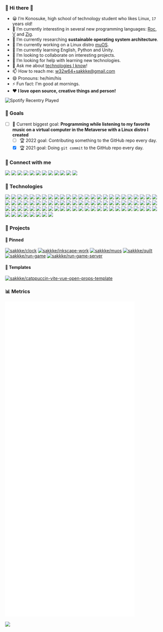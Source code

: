 ### 🦔 Hi there 👋

<!--
**sakkke/sakkke** is a ✨ _special_ ✨ repository because its `README.md` (this file) appears on your GitHub profile.

Here are some ideas to get you started:

- 🔭 I’m currently working on ...
- 🌱 I’m currently learning ...
- 👯 I’m looking to collaborate on ...
- 🤔 I’m looking for help with ...
- 💬 Ask me about ...
- 📫 How to reach me: ...
- 😄 Pronouns: ...
- ⚡ Fun fact: ...
-->

- 😀 I’m Konosuke, high school of technology student who likes Linux, `17` years old!
- 🚀 I’m currently interesting in several new programming languages: [Roc](https://github.com/roc-lang/roc), [V](https://github.com/vlang/v) and [Zig](https://github.com/ziglang/zig).
- 🧪 I’m currently researching __sustainable operating system architecture__.
- 🔭 I’m currently working on a Linux distro [muOS](https://github.com/sakkke/muos).
- 🌱 I’m currently learning English, Python and Unity.
- 👯 I’m looking to collaborate on interesting projects.
- 🤔 I’m looking for help with learning new technologies.
- 💬 Ask me about [technologies I know](#-technologies)!
- 📫 How to reach me: [w32w64+sakkke@gmail.com](mailto:w32w64+sakkke@gmail.com)
- 😄 Pronouns: he/him/his
- ⚡ Fun fact: I'm good at mornings.
- ❤️ __I love open source, creative things and person!__

![Spotify Recentry Played](https://spotify-recently-played-readme.vercel.app/api?user=lgembq0v6w8uuug3ynkh6et1f&unique=1&count=3)

### 🌟 Goals

- [ ] 🥅 Current biggest goal: __Programming while listening to my favorite music on a virtual computer in the Metaverse with a Linux distro I created__
  - [ ] 🏆 2022 goal: Contributing something to the GitHub repo every day.
  - [x] 🏆 2021 goal: Doing `git commit` to the GitHub repo every day.

### 🧭 Connect with me

[![](https://img.shields.io/static/v1?color=000000&label=CodePen&labelColor=24273A&message=sakkke&logo=codepen&logoColor=7DC4E4&style=for-the-badge)](https://codepen.io/sakkke)
[![](https://img.shields.io/static/v1?color=1877F2&label=Facebook&labelColor=24273A&message=Konosuke%20Sakai&logo=facebook&logoColor=7DC4E4&style=for-the-badge)](https://www.facebook.com/profile.php?id=100080298587283)
[![](https://img.shields.io/static/v1?color=181717&label=GitHub&labelColor=24273A&message=sakkke&logo=github&logoColor=7DC4E4&style=for-the-badge)](https://github.com/sakkke)
[![](https://img.shields.io/static/v1?color=EA4335&label=Gmail&labelColor=24273A&message=w32w64@gmail.com&logo=gmail&logoColor=7DC4E4&style=for-the-badge)](mailto:w32w64@gmail.com)
[![](https://img.shields.io/static/v1?color=E4405F&label=Instagram&labelColor=24273A&message=sakkke_dev&logo=instagram&logoColor=7DC4E4&style=for-the-badge)](https://www.instagram.com/sakkke_dev/)
[![](https://img.shields.io/static/v1?color=0A66C2&label=Linkedin&labelColor=24273A&message=Konosuke%20Sakai&logo=linkedin&logoColor=7DC4E4&style=for-the-badge)](https://www.linkedin.com/in/konosuke-sakai-64918b253/)
[![](https://img.shields.io/static/v1?color=1DB954&label=Spotify&labelColor=24273A&message=sakkke&logo=spotify&logoColor=7DC4E4&style=for-the-badge)](https://open.spotify.com/user/lgembq0v6w8uuug3ynkh6et1f)
[![](https://img.shields.io/static/v1?color=F58025&label=Stack%20Overflow&labelColor=24273A&message=sakkke&logo=stackoverflow&logoColor=7DC4E4&style=for-the-badge)](https://stackoverflow.com/users/18221444/sakkke)
[![](https://img.shields.io/static/v1?color=1DA1F2&label=Twitter&labelColor=24273A&message=SakkkeDev&logo=twitter&logoColor=7DC4E4&style=for-the-badge)](https://twitter.com/SakkkeDev)
[![](https://img.shields.io/static/v1?color=1E5397&label=Unix%20%26%20Linux&labelColor=24273A&message=sakkke&logo=stackexchange&logoColor=7DC4E4&style=for-the-badge)](https://unix.stackexchange.com/users/514537/sakkke)
[![](https://img.shields.io/static/v1?color=FF0000&label=YouTube&labelColor=24273A&message=sakkke&logo=youtube&logoColor=7DC4E4&style=for-the-badge)](https://www.youtube.com/channel/UCoaGuNQt8M_6cPyI75K8GJw)
[![](https://img.shields.io/static/v1?color=3EA8FF&label=Zenn&labelColor=24273A&message=sakkke&logo=zenn&logoColor=7DC4E4&style=for-the-badge)](https://zenn.dev/sakkke)

### 💾 Technologies

![](https://img.shields.io/static/v1?color=7DC4E4&label=Lang&labelColor=24273A&message=English&style=for-the-badge)
![](https://img.shields.io/static/v1?color=7DC4E4&label=Lang&labelColor=24273A&message=Japanese&style=for-the-badge)
![](https://img.shields.io/static/v1?color=00979D&label=Lang&labelColor=24273A&message=Arduino&logo=arduino&logoColor=7DC4E4&style=for-the-badge)
![](https://img.shields.io/static/v1?color=4EAA25&label=Lang&labelColor=24273A&message=Bash&logo=gnubash&logoColor=7DC4E4&style=for-the-badge)
![](https://img.shields.io/static/v1?color=A8B9CC&label=Lang&labelColor=24273A&message=C&logo=c&logoColor=7DC4E4&style=for-the-badge)
![](https://img.shields.io/static/v1?color=239120&label=Lang&labelColor=24273A&message=C%23&logo=csharp&logoColor=7DC4E4&style=for-the-badge)
![](https://img.shields.io/static/v1?color=00599C&label=Lang&labelColor=24273A&message=C%2B%2B&logo=cplusplus&logoColor=7DC4E4&style=for-the-badge)
![](https://img.shields.io/static/v1?color=1572B6&label=Lang&labelColor=24273A&message=CSS&logo=css3&logoColor=7DC4E4&style=for-the-badge)
![](https://img.shields.io/static/v1?color=2496ED&label=Lang&labelColor=24273A&message=Dockerfile&logo=docker&logoColor=7DC4E4&style=for-the-badge)
![](https://img.shields.io/static/v1?color=E34F26&label=Lang&labelColor=24273A&message=HTML&logo=html5&logoColor=7DC4E4&style=for-the-badge)
![](https://img.shields.io/static/v1?color=000000&label=Lang&labelColor=24273A&message=JSON&logo=json&logoColor=7DC4E4&style=for-the-badge)
![](https://img.shields.io/static/v1?color=F7DF1E&label=Lang&labelColor=24273A&message=JavaScript&logo=javascript&logoColor=7DC4E4&style=for-the-badge)
![](https://img.shields.io/static/v1?color=2C2D72&label=Lang&labelColor=24273A&message=Lua&logo=lua&logoColor=7DC4E4&style=for-the-badge)
![](https://img.shields.io/static/v1?color=7DC4E4&label=Lang&labelColor=24273A&message=Makefile&style=for-the-badge)
![](https://img.shields.io/static/v1?color=3776AB&label=Lang&labelColor=24273A&message=Python&logo=python&logoColor=7DC4E4&style=for-the-badge)
![](https://img.shields.io/static/v1?color=7DC4E4&label=Lang&labelColor=24273A&message=TOML&style=for-the-badge)
![](https://img.shields.io/static/v1?color=3178C6&label=Lang&labelColor=24273A&message=TypeScript&logo=typescript&logoColor=7DC4E4&style=for-the-badge)
![](https://img.shields.io/static/v1?color=4FC08D&label=Lang&labelColor=24273A&message=Vue&logo=vuedotjs&logoColor=7DC4E4&style=for-the-badge)
![](https://img.shields.io/static/v1?color=7DC4E4&label=Lang&labelColor=24273A&message=XML&style=for-the-badge)
![](https://img.shields.io/static/v1?color=7DC4E4&label=Lang&labelColor=24273A&message=YAML&style=for-the-badge)
![](https://img.shields.io/static/v1?color=7DC4E4&label=Lang&labelColor=24273A&message=Z%20Shell&style=for-the-badge)
![](https://img.shields.io/static/v1?color=FF3E00&label=Lang&labelColor=24273A&message=Svelte&logo=svelte&logoColor=7DC4E4&style=for-the-badge)
![](https://img.shields.io/static/v1?color=019733&label=Lang&labelColor=24273A&message=Vim&logo=vim&logoColor=7DC4E4&style=for-the-badge)
![](https://img.shields.io/static/v1?color=4FC08D&label=Framework&labelColor=24273A&message=Vue.js&logo=vuedotjs&logoColor=7DC4E4&style=for-the-badge)
![](https://img.shields.io/static/v1?color=0D597F&label=System&labelColor=24273A&message=Alpine%20Linux&logo=alpinelinux&logoColor=7DC4E4&style=for-the-badge)
![](https://img.shields.io/static/v1?color=3DDC84&label=System&labelColor=24273A&message=Android&logo=android&logoColor=7DC4E4&style=for-the-badge)
![](https://img.shields.io/static/v1?color=1793D1&label=System&labelColor=24273A&message=Arch%20Linux&logo=archlinux&logoColor=7DC4E4&style=for-the-badge)
![](https://img.shields.io/static/v1?color=00979D&label=System&labelColor=24273A&message=Arduino&logo=arduino&logoColor=7DC4E4&style=for-the-badge)
![](https://img.shields.io/static/v1?color=343434&label=Service&labelColor=24273A&message=CircleCI&logo=circleci&logoColor=7DC4E4&style=for-the-badge)
![](https://img.shields.io/static/v1?color=F01F7A&label=Service&labelColor=24273A&message=Codecov&logo=codecov&logoColor=7DC4E4&style=for-the-badge)
![](https://img.shields.io/static/v1?color=F05032&label=Dev&labelColor=24273A&message=Git&logo=git&logoColor=7DC4E4&style=for-the-badge)
![](https://img.shields.io/static/v1?color=181717&label=Dev&labelColor=24273A&message=GitHub&logo=github&logoColor=7DC4E4&style=for-the-badge)
![](https://img.shields.io/static/v1?color=000000&label=App&labelColor=24273A&message=Inkscape&logo=inkscape&logoColor=7DC4E4&style=for-the-badge)
![](https://img.shields.io/static/v1?color=FCC624&label=System&labelColor=24273A&message=Linux&logo=linux&logoColor=7DC4E4&style=for-the-badge)
![](https://img.shields.io/static/v1?color=217346&label=App&labelColor=24273A&message=Microsoft%20Excel&logo=microsoftexcel&logoColor=7DC4E4&style=for-the-badge)
![](https://img.shields.io/static/v1?color=00C7B7&label=Service&labelColor=24273A&message=Netlify&logo=netlify&logoColor=7DC4E4&style=for-the-badge)
![](https://img.shields.io/static/v1?color=48B9C7&label=System&labelColor=24273A&message=Pop!_OS&logo=popos&logoColor=7DC4E4&style=for-the-badge)
![](https://img.shields.io/static/v1?color=3775A9&label=Pkg&labelColor=24273A&message=PyPI&logo=pypi&logoColor=7DC4E4&style=for-the-badge)
![](https://img.shields.io/static/v1?color=A22846&label=System&labelColor=24273A&message=Raspberry%20Pi&logo=raspberrypi&logoColor=7DC4E4&style=for-the-badge)
![](https://img.shields.io/static/v1?color=E95420&label=System&labelColor=24273A&message=Ubuntu&logo=ubuntu&logoColor=7DC4E4&style=for-the-badge)
![](https://img.shields.io/static/v1?color=000000&label=Service&labelColor=24273A&message=Vercel&logo=vercel&logoColor=7DC4E4&style=for-the-badge)
![](https://img.shields.io/static/v1?color=019733&label=Editor&labelColor=24273A&message=Vim&logo=vim&logoColor=7DC4E4&style=for-the-badge)
![](https://img.shields.io/static/v1?color=FCC624&label=System&labelColor=24273A&message=WSL&logo=linux&logoColor=7DC4E4&style=for-the-badge)
![](https://img.shields.io/static/v1?color=FCC624&label=System&labelColor=24273A&message=WSL2&logo=linux&logoColor=7DC4E4&style=for-the-badge)
![](https://img.shields.io/static/v1?color=0078D6&label=System&labelColor=24273A&message=Windows&logo=windows&logoColor=7DC4E4&style=for-the-badge)
![](https://img.shields.io/static/v1?color=0078D4&label=System&labelColor=24273A&message=Windows%2011&logo=windows11&logoColor=7DC4E4&style=for-the-badge)
![](https://img.shields.io/static/v1?color=CB3837&label=Pkg&labelColor=24273A&message=npm&logo=npm&logoColor=7DC4E4&style=for-the-badge)
![](https://img.shields.io/static/v1?color=2496ED&label=Platform&labelColor=24273A&message=Docker&logo=docker&logoColor=7DC4E4&style=for-the-badge)
![](https://img.shields.io/static/v1?color=61DAFB&label=Framework&labelColor=24273A&message=React&logo=react&logoColor=7DC4E4&style=for-the-badge)
![](https://img.shields.io/static/v1?color=FF3E00&label=Framework&labelColor=24273A&message=Svelte&logo=svelte&logoColor=7DC4E4&style=for-the-badge)
![](https://img.shields.io/static/v1?color=06B6D4&label=Framework&labelColor=24273A&message=Tailwind%20CSS&logo=tailwindcss&logoColor=7DC4E4&style=for-the-badge)
![](https://img.shields.io/static/v1?color=2B579A&label=App&labelColor=24273A&message=Microsoft%20Word&logo=microsoftword&logoColor=7DC4E4&style=for-the-badge)
![](https://img.shields.io/static/v1?color=B7472A&label=App&labelColor=24273A&message=Microsoft%20PowerPoint&logo=microsoftpowerpoint&logoColor=7DC4E4&style=for-the-badge)
![](https://img.shields.io/static/v1?color=31A8FF&label=App&labelColor=24273A&message=Adobe%20Photoshop&logo=adobephotoshop&logoColor=7DC4E4&style=for-the-badge)
![](https://img.shields.io/static/v1?color=FF9A00&label=App&labelColor=24273A&message=Adobe%20Illustrator&logo=adobeillustrator&logoColor=7DC4E4&style=for-the-badge)
![](https://img.shields.io/static/v1?color=9999FF&label=App&labelColor=24273A&message=Adobe%20Premiere%20Pro&logo=adobepremierepro&logoColor=7DC4E4&style=for-the-badge)
![](https://img.shields.io/static/v1?color=000000&label=System&labelColor=24273A&message=macOS&logo=macos&logoColor=7DC4E4&style=for-the-badge)
![](https://img.shields.io/static/v1?color=4285F4&label=System&labelColor=24273A&message=chromeOS&logo=googlechrome&logoColor=7DC4E4&style=for-the-badge)
![](https://img.shields.io/static/v1?color=4169E1&label=Database&labelColor=24273A&message=PostgreSQL&logo=postgresql&logoColor=7DC4E4&style=for-the-badge)
![](https://img.shields.io/static/v1?color=3ECF8E&label=Platform&labelColor=24273A&message=Supabase&logo=supabase&logoColor=7DC4E4&style=for-the-badge)
![](https://img.shields.io/static/v1?color=4285F4&label=Browser&labelColor=24273A&message=Google%20Chrome&logo=googlechrome&logoColor=7DC4E4&style=for-the-badge)
![](https://img.shields.io/static/v1?color=FF7139&label=Browser&labelColor=24273A&message=Firefox&logo=firefoxbrowser&logoColor=7DC4E4&style=for-the-badge)
![](https://img.shields.io/static/v1?color=FBB040&label=Pkg&labelColor=24273A&message=Homebrew&logo=homebrew&logoColor=7DC4E4&style=for-the-badge)
![](https://img.shields.io/static/v1?color=57A143&label=Editor&labelColor=24273A&message=Neovim&logo=neovim&logoColor=7DC4E4&style=for-the-badge)
![](https://img.shields.io/static/v1?color=007ACC&label=Editor&labelColor=24273A&message=Visual%20Studio%20Code&logo=visualstudiocode&logoColor=7DC4E4&style=for-the-badge)
![](https://img.shields.io/static/v1?color=183A61&label=Platform&labelColor=24273A&message=VirtualBox&logo=virtualbox&logoColor=7DC4E4&style=for-the-badge)
![](https://img.shields.io/static/v1?color=5391FE&label=Shell&labelColor=24273A&message=PowerShell&logo=powershell&logoColor=7DC4E4&style=for-the-badge)
![](https://img.shields.io/static/v1?color=FEFEFE&label=Dev&labelColor=24273A&message=EditorConfig&logo=editorconfig&logoColor=7DC4E4&style=for-the-badge)
![](https://img.shields.io/static/v1?color=646CFF&label=Dev&labelColor=24273A&message=Vite&logo=vite&logoColor=7DC4E4&style=for-the-badge)
![](https://img.shields.io/static/v1?color=F64935&label=Dev&labelColor=24273A&message=Git%20LFS&logo=gitlfs&logoColor=7DC4E4&style=for-the-badge)
![](https://img.shields.io/static/v1?color=FFFFFF&label=Dev&labelColor=24273A&message=Unity&logo=unity&logoColor=7DC4E4&style=for-the-badge)
![](https://img.shields.io/static/v1?color=000000&label=Framework&labelColor=24273A&message=Next.js&logo=nextdotjs&logoColor=7DC4E4&style=for-the-badge)
![](https://img.shields.io/static/v1?color=00DC82&label=Framework&labelColor=24273A&message=Nuxt.js&logo=nuxtdotjs&logoColor=7DC4E4&style=for-the-badge)
![](https://img.shields.io/static/v1?color=FF5D01&label=Framework&labelColor=24273A&message=Astro&logo=astro&logoColor=7DC4E4&style=for-the-badge)
![](https://img.shields.io/static/v1?color=000000&label=Runtime&labelColor=24273A&message=Deno&logo=deno&logoColor=7DC4E4&style=for-the-badge)
![](https://img.shields.io/static/v1?color=339933&label=Runtime&labelColor=24273A&message=Node.js&logo=nodedotjs&logoColor=7DC4E4&style=for-the-badge)
![](https://img.shields.io/static/v1?color=A81D33&label=System&labelColor=24273A&message=Debian&logo=debian&logoColor=7DC4E4&style=for-the-badge)
![](https://img.shields.io/static/v1?color=FFAE33&label=Platform&labelColor=24273A&message=Gitpod&logo=gitpod&logoColor=7DC4E4&style=for-the-badge)
![](https://img.shields.io/static/v1?color=175DDC&label=App&labelColor=24273A&message=Bitwarden&logo=bitwarden&logoColor=7DC4E4&style=for-the-badge)
![](https://img.shields.io/static/v1?color=7DC4E4&label=Lang&labelColor=24273A&message=AsciiDoc&style=for-the-badge)
![](https://img.shields.io/static/v1?color=008080&label=Lang&labelColor=24273A&message=LaTeX&logo=latex&logoColor=7DC4E4&style=for-the-badge)
![](https://img.shields.io/static/v1?color=000000&label=Lang&labelColor=24273A&message=Markdown&logo=markdown&logoColor=7DC4E4&style=for-the-badge)
![](https://img.shields.io/static/v1?color=7DC4E4&label=Lang&labelColor=24273A&message=reStructuredText&style=for-the-badge)

### 🎁 Projects

#### 📌 Pinned

[![sakkke/clock](https://github-readme-stats.vercel.app/api/pin/?username=sakkke&repo=clock&bg_color=24273a&text_color=cad3f5&icon_color=c6a0f6&title_color=8bd5ca)](https://github.com/sakkke/clock)
[![sakkke/inkscape-work](https://github-readme-stats.vercel.app/api/pin/?username=sakkke&repo=inkscape-work&bg_color=24273a&text_color=cad3f5&icon_color=c6a0f6&title_color=8bd5ca)](https://github.com/sakkke/inkscape-work)
[![sakkke/muos](https://github-readme-stats.vercel.app/api/pin/?username=sakkke&repo=muos&bg_color=24273a&text_color=cad3f5&icon_color=c6a0f6&title_color=8bd5ca)](https://github.com/sakkke/muos)
[![sakkke/quilt](https://github-readme-stats.vercel.app/api/pin/?username=sakkke&repo=quilt&bg_color=24273a&text_color=cad3f5&icon_color=c6a0f6&title_color=8bd5ca)](https://github.com/sakkke/quilt)
[![sakkke/run-game](https://github-readme-stats.vercel.app/api/pin/?username=sakkke&repo=run-game&bg_color=24273a&text_color=cad3f5&icon_color=c6a0f6&title_color=8bd5ca)](https://github.com/sakkke/run-game)
[![sakkke/run-game-server](https://github-readme-stats.vercel.app/api/pin/?username=sakkke&repo=run-game-server&bg_color=24273a&text_color=cad3f5&icon_color=c6a0f6&title_color=8bd5ca)](https://github.com/sakkke/run-game-server)

#### 📝 Templates

[![sakkke/catppuccin-vite-vue-open-props-template](https://github-readme-stats.vercel.app/api/pin/?username=sakkke&repo=catppuccin-vite-vue-open-props-template&bg_color=24273a&text_color=cad3f5&icon_color=c6a0f6&title_color=8bd5ca)](https://github.com/sakkke/catppuccin-vite-vue-open-props-template)

### 📊 Metrics

![Metrics](/github-metrics.svg)

<a href="https://stackoverflow.com/users/18221444/sakkke"><img height="137px"
  src="https://stackoverflow-card.vercel.app/?userID=514537&theme=stackoverflowlight"
/></a>
